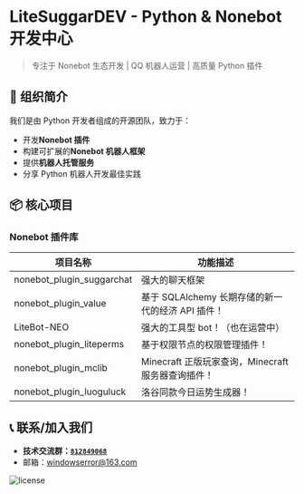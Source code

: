 # LiteSuggarDEV - Python & Nonebot 开发中心

> 专注于 Nonebot 生态开发 | QQ 机器人运营 | 高质量 Python 插件

## 🚀 组织简介

我们是由 Python 开发者组成的开源团队，致力于：

- 开发**Nonebot 插件**
- 构建可扩展的**Nonebot 机器人框架**
- 提供**机器人托管服务**
- 分享 Python 机器人开发最佳实践

## 📦 核心项目

### Nonebot 插件库

| 项目名称                  | 功能描述                                           |
| ------------------------- | -------------------------------------------------- |
| nonebot_plugin_suggarchat | 强大的聊天框架                                     |
| nonebot_plugin_value      | 基于 SQLAlchemy 长期存储的新一代的经济 API 插件！  |
| LiteBot-NEO               | 强大的工具型 bot！（也在运营中）                   |
| nonebot_plugin_liteperms  | 基于权限节点的权限管理插件！                       |
| nonebot_plugin_mclib      | Minecraft 正版玩家查询，Minecraft 服务器查询插件！ |
| nonebot_plugin_luoguluck  | 洛谷同款今日运势生成器！                           |

## 📞 联系/加入我们

- **技术交流群：[`812849068`](https://qun.qq.com/universal-share/share?ac=1&authKey=vh0cMiGMReZUx2hsSMxWIDLss5PR%2BKsxDwTpv5sQZi4YYBJF5Cv8dDE8Z%2FbMz9S%2B&busi_data=eyJncm91cENvZGUiOiI4MTI4NDkwNjgiLCJ0b2tlbiI6ImpZWGFHRzlZc2JmblkzbStaYjJmK29BZWpiZjZOZ1A1TWdUNkhkdXVhZDBoZTA1Q29CNGdGamFzNVlvMzl5dE0iLCJ1aW4iOiIzMTk2MzczMTY2In0%3D&data=CF8Q6VSwqPdtoPJpEUBDBAgA9frVZxDZFPaDXPDhQ9HSi8uVpV6xHsoY-CoszJBvs2RHuQi7Dqct5jz7cuauCw&svctype=4&tempid=h5_group_info)**
- 邮箱：windowserror@163.com

![license](https://img.shields.io/badge/license-MIT-blue.svg)
